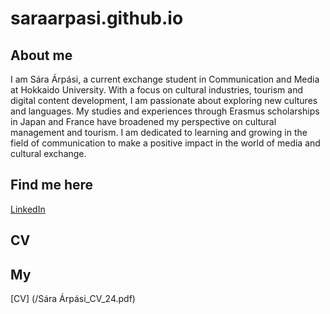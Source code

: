 # saraarpasi.github.io

## About me 
I am Sára Árpási, a current exchange student in Communication and Media at Hokkaido University. With a focus on cultural industries, tourism and digital content development, I am passionate about exploring new cultures and languages. My studies and experiences through Erasmus scholarships in Japan and France have broadened my perspective on cultural management and tourism. I am dedicated to learning and growing in the field of communication to make a positive impact in the world of media and cultural exchange.
## Find me here
 [LinkedIn](https://www.linkedin.com/in/s%C3%A1ra-%C3%A1rp%C3%A1si-3b6783184/)
## CV
## My 
[CV] (/Sára Árpási_CV_24.pdf)
